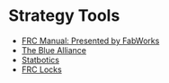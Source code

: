 # Strategy Tools <br>

- [FRC Manual: Presented by FabWorks](https://frcmanual.com/)
- [The Blue Alliance](https://www.thebluealliance.com/)
- [Statbotics](https://www.statbotics.io/)
- [FRC Locks](https://frclocks.com)

